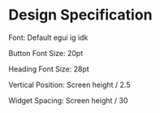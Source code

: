 # Design Specification

Font: Default egui ig idk

Button Font Size: 20pt

Heading Font Size: 28pt

Vertical Position: Screen height / 2.5

Widget Spacing: Screen height / 30
